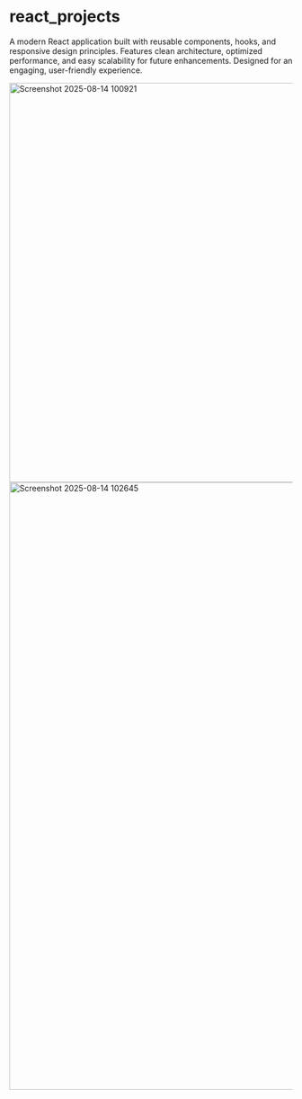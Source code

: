 # react_projects
A modern React application built with reusable components, hooks, and responsive design principles. Features clean architecture, optimized performance, and easy scalability for future enhancements. Designed for an engaging, user-friendly experience.


<img width="1281" height="710" alt="Screenshot 2025-08-14 100921" src="https://github.com/user-attachments/assets/ed9068e0-f68c-4bca-8b58-2b72fe180791" />


<img width="1920" height="1080" alt="Screenshot 2025-08-14 102645" src="https://github.com/user-attachments/assets/cadae689-6afc-477b-8540-2a6137537fc3" />
